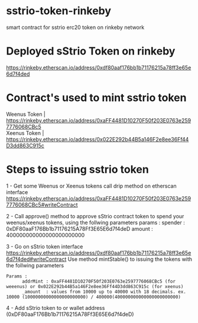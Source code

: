 # sstrio-token-rinkeby
smart contract for sstrio erc20 token on rinkeby network

# Deployed sStrio Token on rinkeby
https://rinkeby.etherscan.io/address/0xdf80aaf176bb1b71176215a78ff3e65e6d7f4ded

# Contract's used to mint sstrio token
Weenus Token | https://rinkeby.etherscan.io/address/0xaFF4481D10270F50f203E0763e2597776068CBc5 <br>
Xeenus Token | https://rinkeby.etherscan.io/address/0x022E292b44B5a146F2e8ee36Ff44D3dd863C915c


# Steps to issuing sstrio token

1 - Get some Weenus or Xeenus tokens call drip method on etherscan interface
https://rinkeby.etherscan.io/address/0xaFF4481D10270F50f203E0763e2597776068CBc5#writeContract

2 - Call approve() method to approve sStrio contract token to spend your weenus/xeenus tokens, using the follwing parameters
     params : 
         spender : 0xDF80aaF176Bb1b71176215A78Ff3E65E6d7f4deD
         amount  : 400000000000000000000000
     
3 - Go on sStrio token interface https://rinkeby.etherscan.io/address/0xdf80aaf176bb1b71176215a78ff3e65e6d7f4ded#writeContract
    Use method mintStable() to issuing the tokens with the follwing parameters
    
    Params :
          addrMint : 0xaFF4481D10270F50f203E0763e2597776068CBc5 (for weeenus) or 0x022E292b44B5a146F2e8ee36Ff44D3dd863C915c (for xeenus)
          _amount  : values from 10000 up to 40000 with 18 decimals. ex. 10000 (10000000000000000000000) / 400000(400000000000000000000000)
          
4 - Add sStrio token to or wallet address (0xDF80aaF176Bb1b71176215A78Ff3E65E6d7f4deD)
